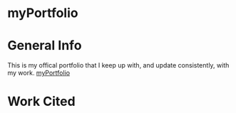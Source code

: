 # myPortfolio

# General Info
This is my offical portfolio that I keep up with, and update consistently, with my work.
[myPortfolio](https://deadstockskeleton.github.io/myPortfolio/)

# Work Cited


